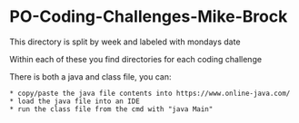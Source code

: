 # PO-Coding-Challenges-Mike-Brock

This directory is split by week and labeled with mondays date

Within each of these you find directories for each coding challenge

There is both a java and class file, you can:

	* copy/paste the java file contents into https://www.online-java.com/
	* load the java file into an IDE
	* run the class file from the cmd with "java Main"